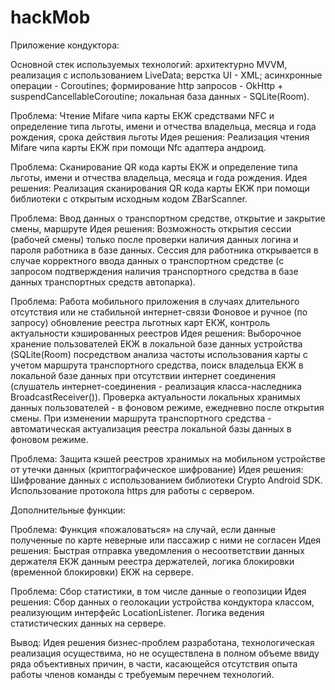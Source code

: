 # hackMob

Приложение кондуктора:

Основной стек используемых технологий:
архитектурно MVVM, реализация с использованием LiveData;
верстка UI - XML;
асинхронные операции  - Сoroutines;
формирование http запросов -  OkHttp + suspendCancellableCoroutine;
локальная база данных - SQLite(Room). 

Проблема:
Чтение Mifare чипа карты ЕКЖ средствами NFC и определение типа льготы, имени и отчества владельца, месяца и года рождения, срока действия льготы
Идея решения:
Реализация чтения Mifare чипа карты ЕКЖ при помощи Nfc адаптера андроид.

Проблема:
Сканирование QR кода карты ЕКЖ и определение типа льготы, имени и отчества владельца, месяца и года рождения.
Идея решения:
Реализация сканирования QR кода карты ЕКЖ при помощи библиотеки с открытым исходным кодом ZBarScanner.

Проблема:
Ввод данных о транспортном средстве, открытие и закрытие смены, маршруте
Идея решения:
Возможность открытия сессии (рабочей смены) только после проверки наличия данных логина и пароля работника в базе данных. Сессия для работника открывается в случае корректного ввода данных о транспортном средстве (с запросом подтверждения наличия транспортного средства в базе данных транспортных средств автопарка).

Проблема:
Работа мобильного приложения в случаях длительного отсутствия или не стабильной интернет-связи
Фоновое и ручное (по запросу) обновление реестра льготных карт ЕКЖ, контроль актуальности кэшированных реестров
Идея решения:
Выборочное хранение пользователей ЕКЖ в локальной базе данных устройства (SQLite(Room) посредством анализа частоты использования карты с учетом маршрута транспортного средства, поиск владельца ЕКЖ в локальной базе данных при отсутствии интернет соединения (слушатель интернет-соединения - реализация класса-наследника BroadcastReceiver()).
Проверка актуальности локальных хранимых данных пользователей - в фоновом режиме, ежедневно после открытия смены. 
При изменении маршрута транспортного средства - автоматическая актуализация реестра локальной базы данных в фоновом режиме.

Проблема:
Защита кэшей реестров хранимых на мобильном устройстве от утечки данных (криптографическое шифрование)
Идея решения:
Шифрование данных с использованием библиотеки Crypto Android SDK. Использование протокола https для работы с сервером.

Дополнительные функции:

Проблема:
Функция «пожаловаться» на случай, если данные полученные по карте неверные или пассажир с ними не согласен
Идея решения:
Быстрая отправка уведомления о несоответствии данных держателя ЕКЖ данным реестра держателей, логика блокировки (временной блокировки) ЕКЖ на сервере.

Проблема:
Сбор статистики, в том числе данные о геопозиции
Идея решения:
Сбор данных о геолокации устройства кондуктора классом, реализующим интерфейс LocationListener.
Логика ведения статистических данных на сервере.

Вывод:
Идея решения бизнес-проблем разработана, технологическая реализация осуществима, но не осуществлена в полном объеме ввиду ряда объективных причин, в части, касающейся отсутствия опыта работы членов команды с требуемым перечнем технологий.
